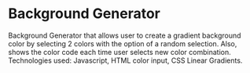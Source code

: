 # Background Generator
Background Generator that allows user to create a gradient background color by selecting 2 colors with the option of a random selection. Also, shows the color code each time user selects new color combination.
Technologies used: Javascript, HTML color input, CSS Linear Gradients.
